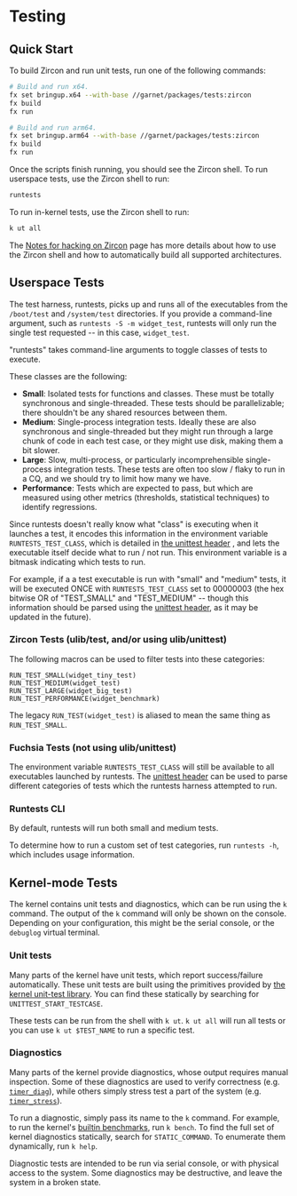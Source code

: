 # Testing

## Quick Start

To build Zircon and run unit tests, run one of the following commands:

```sh
# Build and run x64.
fx set bringup.x64 --with-base //garnet/packages/tests:zircon
fx build
fx run

# Build and run arm64.
fx set bringup.arm64 --with-base //garnet/packages/tests:zircon
fx build
fx run
```

Once the scripts finish running, you should see the Zircon shell. To run
userspace tests, use the Zircon shell to run:

```sh
runtests
```

To run in-kernel tests, use the Zircon shell to run:

```sh
k ut all
```

The [Notes for hacking on Zircon](hacking.md) page has more details about how to
use the Zircon shell and how to automatically build all supported architectures.

## Userspace Tests

The test harness, runtests, picks up and runs all of the executables from the
`/boot/test` and `/system/test` directories. If you provide a command-line
argument, such as `runtests -S -m widget_test`, runtests will only run the
single test requested -- in this case, `widget_test`.

"runtests" takes command-line arguments to toggle classes of tests to execute.

These classes are the following:

* **Small**: Isolated tests for functions and classes. These must be totally
  synchronous and single-threaded. These tests should be parallelizable; there
  shouldn't be any shared resources between them.
* **Medium**: Single-process integration tests. Ideally these are also synchronous
  and single-threaded but they might run through a large chunk of code in each
  test case, or they might use disk, making them a bit slower.
* **Large**: Slow, multi-process, or particularly incomprehensible single-process
  integration tests. These tests are often too slow / flaky to run in a CQ, and
  we should try to limit how many we have.
* **Performance**: Tests which are expected to pass, but which are measured
  using other metrics (thresholds, statistical techniques) to identify
  regressions.

Since runtests doesn't really know what "class" is executing when it launches a
test, it encodes this information in the environment variable
`RUNTESTS_TEST_CLASS`, which is detailed in [the unittest
header][unittest-header] , and lets the executable itself decide what to run /
not run. This environment variable is a bitmask indicating which tests to run.

For example, if a a test executable is run with "small" and "medium" tests,
it will be executed ONCE with `RUNTESTS_TEST_CLASS` set to 00000003 (the
hex bitwise OR of "TEST_SMALL" and "TEST_MEDIUM" -- though this information
should be parsed using the [unittest header][unittest-header], as it may be
updated in the future).

### Zircon Tests (ulib/test, and/or using ulib/unittest)

The following macros can be used to filter tests into these categories:

```
RUN_TEST_SMALL(widget_tiny_test)
RUN_TEST_MEDIUM(widget_test)
RUN_TEST_LARGE(widget_big_test)
RUN_TEST_PERFORMANCE(widget_benchmark)
```

The legacy `RUN_TEST(widget_test)` is aliased to mean the same thing as
`RUN_TEST_SMALL`.

### Fuchsia Tests (not using ulib/unittest)

The environment variable `RUNTESTS_TEST_CLASS` will still be available to all
executables launched by runtests. The [unittest header][unittest-header] can be
used to parse different categories of tests which the runtests harness attempted
to run.

### Runtests CLI

By default, runtests will run both small and medium tests.

To determine how to run a custom set of test categories, run `runtests -h`,
which includes usage information.

[unittest-header]: ../system/ulib/unittest/include/unittest/unittest.h "Unittest Header"


## Kernel-mode Tests

The kernel contains unit tests and diagnostics, which can be run using the `k`
command. The output of the `k` command will only be shown on the
console. Depending on your configuration, this might be the serial console, or
the `debuglog` virtual terminal.

### Unit tests

Many parts of the kernel have unit tests, which report success/failure
automatically. These unit tests are built using the primitives provided by [the
kernel unit-test library](/zircon/kernel/lib/unittest). You can find these statically
by searching for `UNITTEST_START_TESTCASE`.

These tests can be run from the shell with `k ut`. `k ut all` will run all tests
or you can use `k ut $TEST_NAME` to run a specific test.

### Diagnostics

Many parts of the kernel provide diagnostics, whose output requires manual
inspection. Some of these diagnostics are used to verify correctness
(e.g. [`timer_diag`](/zircon/kernel/tests/timer_tests.cc)), while others simply
stress test a part of the system
(e.g. [`timer_stress`](/zircon/kernel/tests/timer_tests.cc)).

To run a diagnostic, simply pass its name to the `k` command. For example, to
run the kernel's [builtin benchmarks](/zircon/kernel/tests/benchmarks.cc), run `k
bench`. To find the full set of kernel diagnostics statically, search for
`STATIC_COMMAND`. To enumerate them dynamically, run `k help`.

Diagnostic tests are intended to be run via serial console, or with physical
access to the system. Some diagnostics may be destructive, and leave the system
in a broken state.
